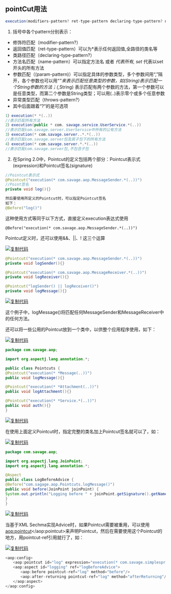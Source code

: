 ## pointCut用法

```java
execution(modifiers-pattern? ret-type-pattern declaring-type-pattern? name-pattern(param-pattern)throws-pattern?) 
```

1. 括号中各个pattern分别表示：

- 修饰符匹配（modifier-pattern?）
- 返回值匹配（ret-type-pattern）可以为*表示任何返回值,全路径的类名等
- 类路径匹配（declaring-type-pattern?）
- 方法名匹配（name-pattern）可以指定方法名 或者 *代表所有, set* 代表以set开头的所有方法
- 参数匹配（(param-pattern)）可以指定具体的参数类型，多个参数间用“,”隔开，各个参数也可以用“*”来表示匹配任意类型的参数，如(String)表示匹配一个String参数的方法；(*,String) 表示匹配有两个参数的方法，第一个参数可以是任意类型，而第二个参数是String类型；可以用(..)表示零个或多个任意参数
- 异常类型匹配（throws-pattern?）
- 其中后面跟着“?”的是可选项

```java
1）execution(* *(..))  
//表示匹配所有方法  
2）execution(public * com. savage.service.UserService.*(..))  
//表示匹配com.savage.server.UserService中所有的公有方法  
3）execution(* com.savage.server..*.*(..))  
//表示匹配com.savage.server包及其子包下的所有方法
4）execution(* com.savage.server.*.*(..))  
//表示匹配com.savage.server包,不包含子包
```

2. 在Spring 2.0中，Pointcut的定义包括两个部分：Pointcut表示式(expression)和Pointcut签名(signature)

```java
//Pointcut表示式
@Pointcut("execution(* com.savage.aop.MessageSender.*(..))")
//Point签名
private void log(){} 
```

```java
然后要使用所定义的Pointcut时，可以指定Pointcut签名
如下：
@Before("log()")
```

这种使用方式等同于以下方式，直接定义execution表达式使用

```
@Before("execution(* com.savage.aop.MessageSender.*(..))")
```

Pointcut定义时，还可以使用&&、||、! 这三个运算

[![复制代码](https://common.cnblogs.com/images/copycode.gif)](javascript:void(0);)

```java
@Pointcut("execution(* com.savage.aop.MessageSender.*(..))")
private void logSender(){}

@Pointcut("execution(* com.savage.aop.MessageReceiver.*(..))")
private void logReceiver(){}

@Pointcut("logSender() || logReceiver()")
private void logMessage(){}
```

[![复制代码](https://common.cnblogs.com/images/copycode.gif)](javascript:void(0);)

这个例子中，logMessage()将匹配任何MessageSender和MessageReceiver中的任何方法。


还可以将一些公用的Pointcut放到一个类中，以供整个应用程序使用，如下：

[![复制代码](https://common.cnblogs.com/images/copycode.gif)](javascript:void(0);)

```java
package com.savage.aop;

import org.aspectj.lang.annotation.*;

public class Pointcuts {
@Pointcut("execution(* *Message(..))")
public void logMessage(){}

@Pointcut("execution(* *Attachment(..))")
public void logAttachment(){}

@Pointcut("execution(* *Service.*(..))")
public void auth(){}
}
```

[![复制代码](https://common.cnblogs.com/images/copycode.gif)](javascript:void(0);)

在使用上面定义Pointcut时，指定完整的类名加上Pointcut签名就可以了，如：

[![复制代码](https://common.cnblogs.com/images/copycode.gif)](javascript:void(0);)

```java
package com.savage.aop;

import org.aspectj.lang.JoinPoint;
import org.aspectj.lang.annotation.*;

@Aspect
public class LogBeforeAdvice {
@Before("com.sagage.aop.Pointcuts.logMessage()")
public void before(JoinPoint joinPoint) {
System.out.println("Logging before " + joinPoint.getSignature().getName());
}
}
```

[![复制代码](https://common.cnblogs.com/images/copycode.gif)](javascript:void(0);)

当基于XML Sechma实现Advice时，如果Pointcut需要被重用，可以使用<aop:pointcut></aop:pointcut>来声明Pointcut，然后在需要使用这个Pointcut的地方，用pointcut-ref引用就行了，如：

[![复制代码](https://common.cnblogs.com/images/copycode.gif)](javascript:void(0);)

```java
<aop:config>
　　<aop:pointcut id="log" expression="execution(* com.savage.simplespring.bean.MessageSender.*(..))"/>
　　<aop:aspect id="logging" ref="logBeforeAdvice">
　　　　<aop:before pointcut-ref="log" method="before"/>
　　　　<aop:after-returning pointcut-ref="log" method="afterReturning"/>
　　</aop:aspect>
</aop:config>
```
